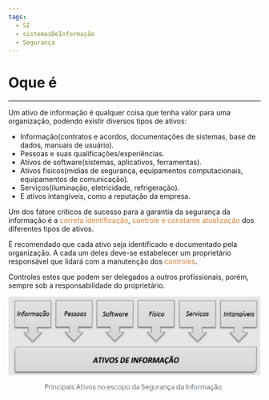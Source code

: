 ```yaml
---
tags:
  - SI
  - sistemasDeInformação
  - Segurança
---
```

# Oque é
---

Um ativo de informação é qualquer coisa que tenha valor para uma organização, podendo existir diversos tipos de ativos:

- Informação(contratos e acordos, documentações de sistemas, base de dados, manuais de usuário).
- Pessoas e suas qualificações/experiências.
- Ativos de software(sistemas, aplicativos, ferramentas).
- Ativos físicos(mídias de segurança, equipamentos computacionais, equipamentos de comunicação).
- Serviços(iluminação, eletricidade, refrigeração).
- E ativos intangíveis, como a reputação da empresa.

Um dos fatore críticos de sucesso para a garantia da segurança da informação é a <span style="color:#d97f36">correta identificação</span>, <span style="color:#d97f36">controle e constante atualização</span> dos diferentes tipos de ativos.

É recomendado que cada ativo seja identificado e documentado pela organização. A cada um deles deve-se estabelecer um proprietário responsável que lidará com a manutenção dos <span style="color:#d97f36">controles</span>.

Controles estes que podem ser delegados a outros profissionais, porém, sempre sob a responsabilidade do proprietário.

![](img/Pasted%20image%2020240312084011.png)